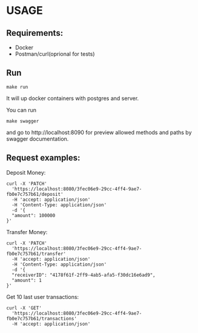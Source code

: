 # USAGE

## Requirements:
- Docker
- Postman/curl(oprional for tests)

## Run

```shell
make run
```

It will up docker containers with postgres and server.

You can run
```shell
make swagger
```
and go to http://localhost:8090
for preview allowed methods and paths by swagger documentation.

## Request examples:

Deposit Money:
```shell
curl -X 'PATCH' 
  'https://localhost:8080/3fec06e9-29cc-4ff4-9ae7-fb0e7c757b61/deposit' 
  -H 'accept: application/json' 
  -H 'Content-Type: application/json' 
  -d '{
  "amount": 100000
}'
```

Transfer Money:
```shell
curl -X 'PATCH' 
  'https://localhost:8080/3fec06e9-29cc-4ff4-9ae7-fb0e7c757b61/transfer' 
  -H 'accept: application/json' 
  -H 'Content-Type: application/json' 
  -d '{
  "receiverID": "4178f61f-2ff9-4ab5-afa5-f30dc16e6ad9",
  "amount": 1
}'
```

Get 10 last user transactions:
```shell
curl -X 'GET' 
  'https://localhost:8080/3fec06e9-29cc-4ff4-9ae7-fb0e7c757b61/transactions' 
  -H 'accept: application/json'
```
